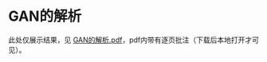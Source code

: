 # GAN的解析

此处仅展示结果，见 [GAN的解析.pdf](https://github.com/hemath1001/DM_ML_DL/blob/master/GAN%E7%9A%84%E8%A7%A3%E6%9E%90/GAN%E7%9A%84%E8%A7%A3%E6%9E%90.pdf)，pdf内带有逐页批注（下载后本地打开才可见）。
